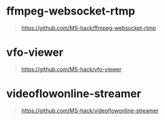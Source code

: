 # ffmpeg-websocket-rtmp
> https://github.com/MS-hack/ffmpeg-websocket-rtmp

# vfo-viewer
> https://github.com/MS-hack/vfo-viewer

# videoflowonline-streamer
> https://github.com/MS-hack/videoflowonline-streamer
